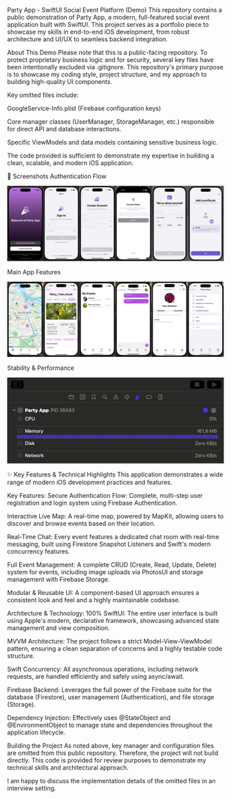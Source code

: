 Party App - SwiftUI Social Event Platform (Demo)
This repository contains a public demonstration of Party App, a modern, full-featured social event application built with SwiftUI. This project serves as a portfolio piece to showcase my skills in end-to-end iOS development, from robust architecture and UI/UX to seamless backend integration.

About This Demo
Please note that this is a public-facing repository. To protect proprietary business logic and for security, several key files have been intentionally excluded via .gitignore. This repository's primary purpose is to showcase my coding style, project structure, and my approach to building high-quality UI components.

Key omitted files include:

GoogleService-Info.plist (Firebase configuration keys)

Core manager classes (UserManager, StorageManager, etc.) responsible for direct API and database interactions.

Specific ViewModels and data models containing sensitive business logic.

The code provided is sufficient to demonstrate my expertise in building a clean, scalable, and modern iOS application.

📸 Screenshots
Authentication Flow

![Authentication Flow](Login.jpg)

Main App Features

![Main App Features](Main.jpg)


Stability & Performance

![Stability & Performance](Test.png)

✨ Key Features & Technical Highlights
This application demonstrates a wide range of modern iOS development practices and features.

Key Features:
Secure Authentication Flow: Complete, multi-step user registration and login system using Firebase Authentication.

Interactive Live Map: A real-time map, powered by MapKit, allowing users to discover and browse events based on their location.

Real-Time Chat: Every event features a dedicated chat room with real-time messaging, built using Firestore Snapshot Listeners and Swift's modern concurrency features.

Full Event Management: A complete CRUD (Create, Read, Update, Delete) system for events, including image uploads via PhotosUI and storage management with Firebase Storage.

Modular & Reusable UI: A component-based UI approach ensures a consistent look and feel and a highly maintainable codebase.

Architecture & Technology:
100% SwiftUI: The entire user interface is built using Apple's modern, declarative framework, showcasing advanced state management and view composition.

MVVM Architecture: The project follows a strict Model-View-ViewModel pattern, ensuring a clean separation of concerns and a highly testable code structure.

Swift Concurrency: All asynchronous operations, including network requests, are handled efficiently and safely using async/await.

Firebase Backend: Leverages the full power of the Firebase suite for the database (Firestore), user management (Authentication), and file storage (Storage).

Dependency Injection: Effectively uses @StateObject and @EnvironmentObject to manage state and dependencies throughout the application lifecycle.

Building the Project
As noted above, key manager and configuration files are omitted from this public repository. Therefore, the project will not build directly. This code is provided for review purposes to demonstrate my technical skills and architectural approach.

I am happy to discuss the implementation details of the omitted files in an interview setting.

